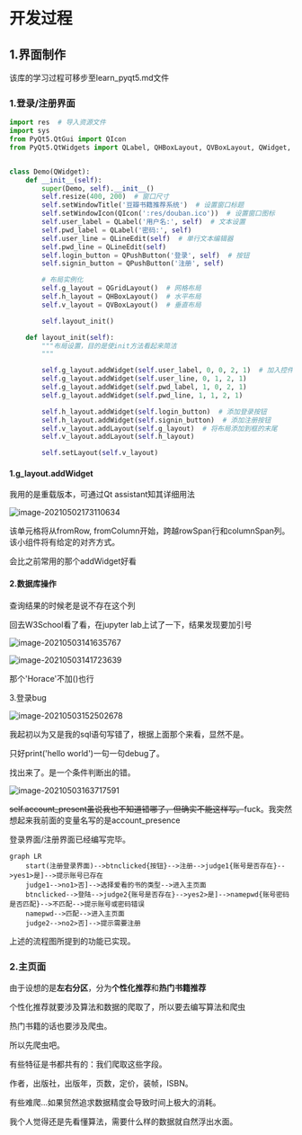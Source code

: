 # 开发过程

## 1.界面制作

该库的学习过程可移步至learn_pyqt5.md文件

### 1.登录/注册界面

```python
import res  # 导入资源文件
import sys
from PyQt5.QtGui import QIcon
from PyQt5.QtWidgets import QLabel, QHBoxLayout, QVBoxLayout, QWidget, QLineEdit, QPushButton, QGridLayout


class Demo(QWidget):
    def __init__(self):
        super(Demo, self).__init__()
        self.resize(400, 200)  # 窗口尺寸
        self.setWindowTitle('豆瓣书籍推荐系统')  # 设置窗口标题
        self.setWindowIcon(QIcon(':res/douban.ico'))  # 设置窗口图标
        self.user_label = QLabel('用户名:', self)  # 文本设置
        self.pwd_label = QLabel('密码:', self)
        self.user_line = QLineEdit(self)  # 单行文本编辑器
        self.pwd_line = QLineEdit(self)
        self.login_button = QPushButton('登录', self)  # 按钮
        self.signin_button = QPushButton('注册', self)

        # 布局实例化
        self.g_layout = QGridLayout()  # 网格布局
        self.h_layout = QHBoxLayout()  # 水平布局
        self.v_layout = QVBoxLayout()  # 垂直布局

        self.layout_init()

    def layout_init(self):
        """布局设置，目的是使init方法看起来简洁
        """

        self.g_layout.addWidget(self.user_label, 0, 0, 2, 1)  # 加入控件
        self.g_layout.addWidget(self.user_line, 0, 1, 2, 1)
        self.g_layout.addWidget(self.pwd_label, 1, 0, 2, 1)
        self.g_layout.addWidget(self.pwd_line, 1, 1, 2, 1)

        self.h_layout.addWidget(self.login_button)  # 添加登录按钮
        self.h_layout.addWidget(self.signin_button)  # 添加注册按钮
        self.v_layout.addLayout(self.g_layout)  # 将布局添加到框的末尾
        self.v_layout.addLayout(self.h_layout)

        self.setLayout(self.v_layout)
```

#### 1.g_layout.addWidget

我用的是重载版本，可通过Qt assistant知其详细用法

![image-20210502173110634](https://horacehhtbucket.oss-cn-guangzhou.aliyuncs.com/img/image-20210502173110634.png)

该单元格将从fromRow, fromColumn开始，跨越rowSpan行和columnSpan列。该小组件将有给定的对齐方式。

会比之前常用的那个addWidget好看

#### 2.数据库操作

查询结果的时候老是说不存在这个列

回去W3School看了看，在jupyter lab上试了一下，结果发现要加引号

![image-20210503141635767](https://horacehhtbucket.oss-cn-guangzhou.aliyuncs.com/img/image-20210503141635767.png)

![image-20210503141723639](https://horacehhtbucket.oss-cn-guangzhou.aliyuncs.com/img/image-20210503141723639.png)

那个'Horace'不加()也行

3.登录bug

![image-20210503152502678](https://horacehhtbucket.oss-cn-guangzhou.aliyuncs.com/img/image-20210503152502678.png)

我起初以为又是我的sql语句写错了，根据上面那个来看，显然不是。

只好print('hello world')一句一句debug了。

找出来了。是一个条件判断出的错。

![image-20210503163717591](https://horacehhtbucket.oss-cn-guangzhou.aliyuncs.com/img/image-20210503163717591.png)

~~self.account_present虽说我也不知道错哪了，但确实不能这样写。~~fuck。我突然想起来我前面的变量名写的是account_presence



登录界面/注册界面已经编写完毕。

```mermaid
graph LR
    start(注册登录界面)-->btnclicked{按钮}-->注册-->judge1{账号是否存在}-->yes1>是]-->提示账号已存在
    judge1-->no1>否]-->选择爱看的书的类型-->进入主页面
    btnclicked-->登陆-->judge2{账号是否存在}-->yes2>是]-->namepwd{账号密码是否匹配}-->不匹配-->提示账号或密码错误
    namepwd-->匹配-->进入主页面
    judge2-->no2>否]-->提示需要注册
```

上述的流程图所提到的功能已实现。

### 2.主页面

由于设想的是**左右分区**，分为**个性化推荐**和**热门书籍推荐**

个性化推荐就要涉及算法和数据的爬取了，所以要去编写算法和爬虫

热门书籍的话也要涉及爬虫。

所以先爬虫吧。

有些特征是书都共有的：我们爬取这些字段。

作者，出版社，出版年，页数，定价，装帧，ISBN。

有些难爬...如果贸然追求数据精度会导致时间上极大的消耗。

我个人觉得还是先看懂算法，需要什么样的数据就自然浮出水面。


